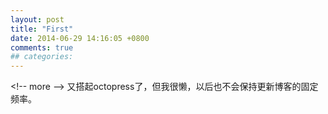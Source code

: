 ```yaml
---
layout: post
title: "First"
date: 2014-06-29 14:16:05 +0800
comments: true
## categories:
---
```

\<!-- more --\>
	又搭起octopress了，但我很懒，以后也不会保持更新博客的固定频率。